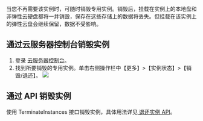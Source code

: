 当您不再需要该实例时，可随时销毁专用实例。销毁后，挂载在实例上的本地盘和非弹性云硬盘都将一并销毁，保存在这些存储上的数据将丢失。但挂载在该实例上的弹性云盘会继续保留，数据不受影响。



## 通过云服务器控制台销毁实例
1. 登录 [云服务器控制台](https://console.cloud.tencent.com/cvm)。
2. 找到所要销毁的专用实例。单击右侧操作栏中【更多】>【实例状态】>【销毁/退还】。
![](https://main.qcloudimg.com/raw/bbfcb685e2b89048b92f278adaa2cd17.png)

## 通过 API 销毁实例
使用 TerminateInstances 接口销毁实例，具体用法详见[ 退还实例 API](https://cloud.tencent.com/document/api/213/15723)。

